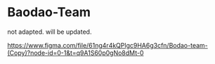# Baodao-Team

not adapted.
will be updated.

https://www.figma.com/file/61ng4r4kQPlgc9HA6g3cfn/Bodao-team-(Copy)?node-id=0-1&t=q9A1S60p0gNo8dMt-0
